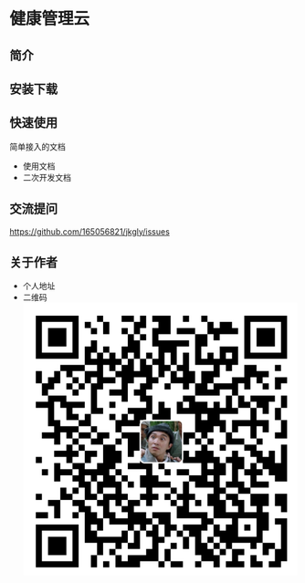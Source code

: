 # 健康管理云

## 简介



## 安装下载





## 快速使用
简单接入的文档

- 使用文档
- 二次开发文档


## 交流提问
https://github.com/165056821/jkgly/issues


## 关于作者
- 个人地址
- 二维码
![Image text](https://github.com/165056821/jkgly/blob/master/images/donate_alipay.png)

